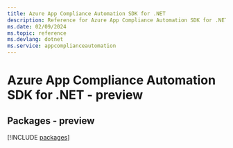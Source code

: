 ```yaml
---
title: Azure App Compliance Automation SDK for .NET
description: Reference for Azure App Compliance Automation SDK for .NET
ms.date: 02/09/2024
ms.topic: reference
ms.devlang: dotnet
ms.service: appcomplianceautomation
---
```

# Azure App Compliance Automation SDK for .NET - preview
## Packages - preview
[!INCLUDE [packages](app-compliance-automation-index.md)]